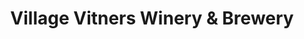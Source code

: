 ---
title: "Village Vitners Winery & Brewery"
url: /algonquin/village-vitners-winery-und-brewery/
shop: Wein
---